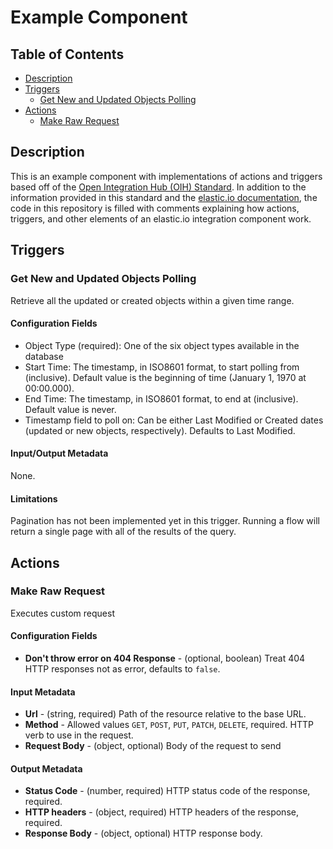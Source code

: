 # Example Component

## Table of Contents

* [Description](#description)
* [Triggers](#triggers)
   * [Get New and Updated Objects Polling](#get-new-and-updated-objects-polling)
* [Actions](#actions)
   * [Make Raw Request](#make-raw-request)

## Description

This is an example component with implementations of actions and triggers based off of the [Open Integration Hub (OIH) Standard](https://github.com/elasticio/Connectors/blob/master/Adapters/AdapterBehaviorStandardization/StandardizedActionsAndTriggers.md). In addition to the information provided in this standard and the [elastic.io documentation](https://docs.elastic.io/), the code in this repository is filled with comments explaining how actions, triggers, and other elements of an elastic.io integration component work.

## Triggers

### Get New and Updated Objects Polling

Retrieve all the updated or created objects within a given time range.

#### Configuration Fields

- Object Type (required): One of the six object types available in the database
- Start Time: The timestamp, in ISO8601 format, to start polling from (inclusive). Default value is the beginning of time (January 1, 1970 at 00:00.000).
- End Time: The timestamp, in ISO8601 format, to end at (inclusive). Default value is never.
- Timestamp field to poll on: Can be either Last Modified or Created dates (updated or new objects, respectively). Defaults to Last Modified.

#### Input/Output Metadata

None.

#### Limitations

Pagination has not been implemented yet in this trigger. Running a flow will return a single page with all of the results of the query.

## Actions

### Make Raw Request
Executes custom request
#### Configuration Fields

* **Don't throw error on 404 Response** - (optional, boolean) Treat 404 HTTP responses not as error, defaults to `false`.

#### Input Metadata

* **Url** - (string, required) Path of the resource relative to the base URL.
* **Method** - Allowed values `GET`, `POST`, `PUT`, `PATCH`, `DELETE`, required. HTTP verb to use in the request.
* **Request Body** - (object, optional) Body of the request to send

#### Output Metadata

* **Status Code** - (number, required) HTTP status code of the response, required.
* **HTTP headers** - (object, required) HTTP headers of the response, required.
* **Response Body** - (object, optional) HTTP response body.

